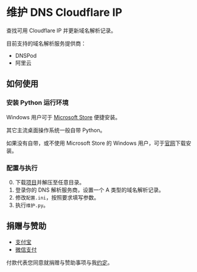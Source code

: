# 维护 DNS Cloudflare IP
查找可用 Cloudflare IP 并更新域名解析记录。

目前支持的域名解析服务提供商：
* DNSPod
* 阿里云

## 如何使用
### 安装 Python 运行环境
Windows 用户可于 [Microsoft Store](https://www.microsoft.com/zh-cn/p/python-39/9p7qfqmjrfp7) 便捷安装。  

其它主流桌面操作系统一般自带 Python。  

如果没有自带，或不使用 Microsoft Store 的 Windows 用户，可于[官网](https://www.python.org/downloads)下载安装。

### 配置与执行
0. 下载[项目](https://github.com/CrazyBoyFeng/maintain_dns_cloudflare_ip/archive/main.zip)并解压至任意目录。
1. 登录你的 DNS 解析服务商，设置一个 A 类型的域名解析记录。
2. 修改`配置.ini`，按照要求填写参数。
3. 执行`维护.py`。

## 捐赠与赞助
* [支付宝](https://user-images.githubusercontent.com/1733254/110204402-bbcabc80-7ead-11eb-8bbc-9be2041214c2.png)
* [微信支付](https://user-images.githubusercontent.com/1733254/110204405-bd948000-7ead-11eb-9c8a-13094e252d7a.png)

付款代表您同意就捐赠与赞助事项与我[约定](https://gist.github.com/CrazyBoyFeng/a53994e5cfb129110c150fb6ea802a87#file-donationandsponsorshipagreement-md)。
